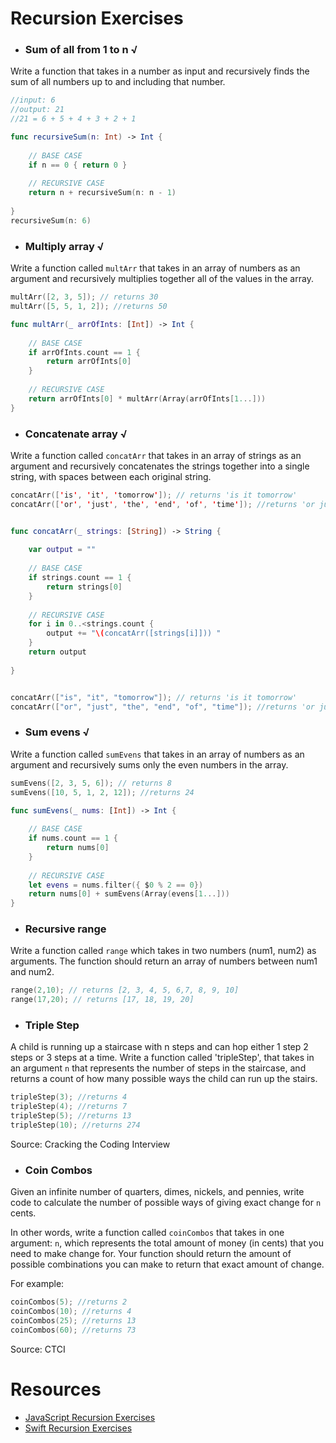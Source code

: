 # Recursion Exercises

- ### Sum of all from 1 to n √

Write a function that takes in a number as input and recursively finds the sum of all numbers up to and including that number.

```swift
//input: 6
//output: 21
//21 = 6 + 5 + 4 + 3 + 2 + 1

func recursiveSum(n: Int) -> Int {
    
    // BASE CASE
    if n == 0 { return 0 }
    
    // RECURSIVE CASE
    return n + recursiveSum(n: n - 1)
    
}
recursiveSum(n: 6)

```


- ### Multiply array √

Write a function called `multArr` that takes in an array of numbers as an argument and recursively multiplies together all of the values in the array.

```swift
multArr([2, 3, 5]); // returns 30
multArr([5, 5, 1, 2]); //returns 50

func multArr(_ arrOfInts: [Int]) -> Int {
    
    // BASE CASE
    if arrOfInts.count == 1 {
        return arrOfInts[0]
    }
    
    // RECURSIVE CASE
    return arrOfInts[0] * multArr(Array(arrOfInts[1...]))
}
```

- ### Concatenate array √

Write a function called `concatArr` that takes in an array of strings as an argument and recursively concatenates the strings together into a single string, with spaces between each original string.

```swift
concatArr(['is', 'it', 'tomorrow']); // returns 'is it tomorrow'
concatArr(['or', 'just', 'the', 'end', 'of', 'time']); //returns 'or just the end of time'


func concatArr(_ strings: [String]) -> String {
    
    var output = ""
    
    // BASE CASE
    if strings.count == 1 {
        return strings[0]
    }
    
    // RECURSIVE CASE
    for i in 0..<strings.count {
        output += "\(concatArr([strings[i]])) "
    }
    return output
    
}


concatArr(["is", "it", "tomorrow"]); // returns 'is it tomorrow'
concatArr(["or", "just", "the", "end", "of", "time"]); //returns 'or just the end of time'
```

- ### Sum evens √

Write a function called `sumEvens` that takes in an array of numbers as an argument and recursively sums only the even numbers in the array.

```swift
sumEvens([2, 3, 5, 6]); // returns 8
sumEvens([10, 5, 1, 2, 12]); //returns 24

func sumEvens(_ nums: [Int]) -> Int {
    
    // BASE CASE
    if nums.count == 1 {
        return nums[0]
    }
    
    // RECURSIVE CASE
    let evens = nums.filter({ $0 % 2 == 0})
    return nums[0] + sumEvens(Array(evens[1...]))
}

```

- ### Recursive range

Write a function called `range` which takes in two numbers (num1, num2) as arguments. The function should return an array of numbers between num1 and num2.

```swift
range(2,10); // returns [2, 3, 4, 5, 6,7, 8, 9, 10]
range(17,20); // returns [17, 18, 19, 20]
```


- ### Triple Step

A child is running up a staircase with n steps and can hop either 1 step 2 steps or 3 steps at a time. Write a function called 'tripleStep', that takes in an argument `n` that represents the number of steps in the staircase, and returns a count of how many possible ways the child can run up the stairs.

```swift
tripleStep(3); //returns 4
tripleStep(4); //returns 7
tripleStep(5); //returns 13
tripleStep(10); //returns 274
```

Source: Cracking the Coding Interview

- ### Coin Combos

Given an infinite number of quarters, dimes, nickels, and pennies, write code to calculate the number of possible ways of giving exact change for `n` cents.

In other words, write a function called `coinCombos` that takes in one argument: `n`, which represents the total amount of money (in cents) that you need to make change for. Your function should return the amount of possible combinations you can make to return that exact amount of change.

For example:
```swift
coinCombos(5); //returns 2
coinCombos(10); //returns 4
coinCombos(25); //returns 13
coinCombos(60); //returns 73
```

Source: CTCI

# Resources
- [JavaScript Recursion Exercises](http://www.w3resource.com/javascript-exercises/javascript-recursion-functions-exercises.php)
- [Swift Recursion Exercises](https://www.weheartswift.com/recursion/)
